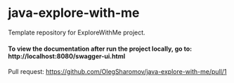 # java-explore-with-me
Template repository for ExploreWithMe project.
#### To view the documentation after run the project locally, go to: http://localhost:8080/swagger-ui.html
Pull request: https://github.com/OlegSharomov/java-explore-with-me/pull/1
